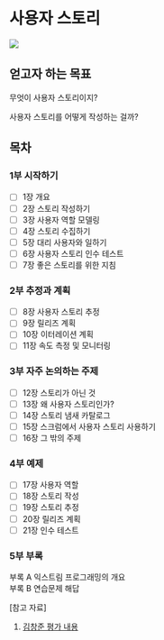 
# 사용자 스토리

![](https://tva1.sinaimg.cn/large/e6c9d24egy1h009ohbkm6j205606o74f.jpg)


## 얻고자 하는 목표

무엇이 사용자 스토리이지?

사용자 스토리를 어떻게 작성하는 걸까?

## 목차

### 1부 시작하기  

- [ ] 1장 개요  
- [ ] 2장 스토리 작성하기  
- [ ] 3장 사용자 역할 모델링  
- [ ] 4장 스토리 수집하기  
- [ ] 5장 대리 사용자와 일하기  
- [ ] 6장 사용자 스토리 인수 테스트  
- [ ] 7장 좋은 스토리를 위한 지침  

### 2부 추정과 계획  
- [ ] 8장 사용자 스토리 추정  
- [ ] 9장 릴리즈 계획  
- [ ] 10장 이터레이션 계획  
- [ ] 11장 속도 측정 및 모니터링  

### 3부 자주 논의하는 주제  
- [ ] 12장 스토리가 아닌 것  
- [ ] 13장 왜 사용자 스토리인가?  
- [ ] 14장 스토리 냄새 카탈로그  
- [ ] 15장 스크럼에서 사용자 스토리 사용하기  
- [ ] 16장 그 밖의 주제  

### 4부 예제  
- [ ] 17장 사용자 역할  
- [ ] 18장 스토리 작성  
- [ ] 19장 스토리 추정  
- [ ] 20장 릴리즈 계획  
- [ ] 21장 인수 테스트  

### 5부 부록  
부록 A 익스트림 프로그래밍의 개요  
부록 B 연습문제 해답  
  

[참고 자료]

1. [김창준 평가 내용](http://egloos.zum.com/agile/v/1436128)
